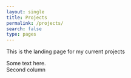 ```yaml
---
layout: single
title: Projects
permalink: /projects/
search: false
type: pages
---
```


This is the landing page for my current projects

<div class="row">
  <div class="col-md-8" markdown="1">
  Some text here.
  </div>
  <div class="col-md-4" markdown="1">
  Second column
  </div>
</div>
